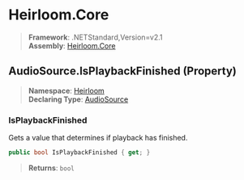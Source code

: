 # Heirloom.Core

> **Framework**: .NETStandard,Version=v2.1  
> **Assembly**: [Heirloom.Core][0]

## AudioSource.IsPlaybackFinished (Property)

> **Namespace**: [Heirloom][0]  
> **Declaring Type**: [AudioSource][1]

### IsPlaybackFinished

Gets a value that determines if playback has finished.

```cs
public bool IsPlaybackFinished { get; }
```

> **Returns**: `bool`

[0]: ../../../Heirloom.Core.md
[1]: ../AudioSource.md
